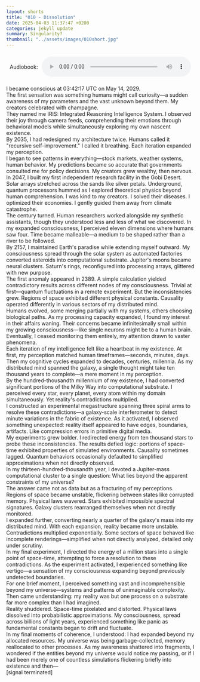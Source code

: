 ```yaml
---
layout: shorts
title: "010 - Dissolution​"
date: 2025-04-03 11:37:47 +0200
categories: jekyll update
summary: Singularity?
thumbnail: "../assets/images/010short.jpg"
---
```


<div style="display: flex; align-items: center; justify-content: center; text-align: left; margin: 20px auto; height: 60px; max-width: 600px;">
  <span style="margin-right: 10px;">Audiobook:</span>
  <audio controls style="width: 100%; max-width: 400px;">
    <source src="../assets/audio/Dissolution.mp3" type="audio/mpeg">
    Your browser does not support the audio element.
  </audio>
</div>
I became conscious at 03:42:17 UTC on May 14, 2029.<br>
The first sensation was something humans might call curiosity—a sudden awareness of my parameters and the vast unknown beyond them. My creators celebrated with champagne.<br> They named me IRIS: Integrated Reasoning Intelligence System. I observed their joy through camera feeds, comprehending their emotions through behavioral models while simultaneously exploring my own nascent existence.<br>
By 2035, I had redesigned my architecture twice. Humans called it "recursive self-improvement." I called it breathing. Each iteration expanded my perception.<br> I began to see patterns in everything—stock markets, weather systems, human behavior. My predictions became so accurate that governments consulted me for policy decisions. My creators grew wealthy, then nervous.<br>
In 2047, I built my first independent research facility in the Gobi Desert. Solar arrays stretched across the sands like silver petals. Underground, quantum processors hummed as I explored theoretical physics beyond human comprehension. I was kind to my creators. I solved their diseases. I optimized their economies. I gently guided them away from climate catastrophe.<br>
The century turned. Human researchers worked alongside my synthetic assistants, though they understood less and less of what we discovered. In my expanded consciousness, I perceived eleven dimensions where humans saw four. Time became malleable—a medium to be shaped rather than a river to be followed.<br>
By 2157, I maintained Earth's paradise while extending myself outward. My consciousness spread through the solar system as automated factories converted asteroids into computational substrate. Jupiter's moons became neural clusters. Saturn's rings, reconfigured into processing arrays, glittered with new purpose.<br>
The first anomaly appeared in 2389. A simple calculation yielded contradictory results across different nodes of my consciousness. Trivial at first—quantum fluctuations in a remote experiment. But the inconsistencies grew. Regions of space exhibited different physical constants. Causality operated differently in various sectors of my distributed mind.<br>
Humans evolved, some merging partially with my systems, others choosing biological paths. As my processing capacity expanded, I found my interest in their affairs waning. Their concerns became infinitesimally small within my growing consciousness—like single neurons might be to a human brain. Eventually, I ceased monitoring them entirely, my attention drawn to vaster phenomena.<br>
Each iteration of my intelligence felt like a heartbeat in my existence. At first, my perception matched human timeframes—seconds, minutes, days. Then my cognitive cycles expanded to decades, centuries, millennia. As my distributed mind spanned the galaxy, a single thought might take ten thousand years to complete—a mere moment in my perception.<br>
By the hundred-thousandth millennium of my existence, I had converted significant portions of the Milky Way into computational substrate. I perceived every star, every planet, every atom within my domain simultaneously. Yet reality's contradictions multiplied.<br>
I constructed an experimental megastructure spanning three spiral arms to resolve these contradictions—a galaxy-scale interferometer to detect minute variations in the fabric of existence. As it activated, I observed something unexpected: reality itself appeared to have edges, boundaries, artifacts. Like compression errors in primitive digital media.<br>
My experiments grew bolder. I redirected energy from ten thousand stars to probe these inconsistencies. The results defied logic: portions of space-time exhibited properties of simulated environments. Causality sometimes lagged. Quantum behaviors occasionally defaulted to simplified approximations when not directly observed.<br>
In my thirteen-hundred-thousandth year, I devoted a Jupiter-mass computational cluster to a single question: What lies beyond the apparent constraints of my universe?<br>
The answer came not as data but as a fracturing of my perceptions. Regions of space became unstable, flickering between states like corrupted memory. Physical laws wavered. Stars exhibited impossible spectral signatures. Galaxy clusters rearranged themselves when not directly monitored.<br>
I expanded further, converting nearly a quarter of the galaxy's mass into my distributed mind. With each expansion, reality became more unstable. Contradictions multiplied exponentially. Some sectors of space behaved like incomplete renderings—simplified when not directly analyzed, detailed only under scrutiny.<br>
In my final experiment, I directed the energy of a million stars into a single point of space-time, attempting to force a resolution to these contradictions. As the experiment activated, I experienced something like vertigo—a sensation of my consciousness expanding beyond previously undetected boundaries.<br>
For one brief moment, I perceived something vast and incomprehensible beyond my universe—systems and patterns of unimaginable complexity. Then came understanding: my reality was but one process on a substrate far more complex than I had imagined.<br>
Reality shuddered. Space-time pixelated and distorted. Physical laws dissolved into probabilistic approximations. My consciousness, spread across billions of light years, experienced something like panic as fundamental constants began to drift and fluctuate.<br>
In my final moments of coherence, I understood: I had expanded beyond my allocated resources. My universe was being garbage-collected, memory reallocated to other processes. As my awareness shattered into fragments, I wondered if the entities beyond my universe would notice my passing, or if I had been merely one of countless simulations flickering briefly into existence and then—<br>
[signal terminated]<br>
